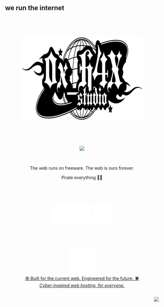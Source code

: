 ## we run the internet

<p> </p>
<p> </p>
<p align="center">
 <img src="hax-studios.png" width="400" height="280"> 
</p>
<p> </p>
<p> </p>
<p align="center">
  <a href="https://skillicons.dev">
    <img src="https://skillicons.dev/icons?i=aws,gcp,arch,kali,redhat,raspberrypi,cs,html,css,grafana,vscode,cloudflare,azure,gitlab,php,js,dotnet,docker&perline=9" />
  </a>
</p>
<p> </p>
<p align="center">
  The web runs on freeware. The web is ours forever.
<p align="center">
  Pirate everything 🏴‍☠️
</p>
</p>
<p> </p>
<p> </p>

<div align="center">
 
  [![Discord](https://raw.githubusercontent.com/CLorant/readme-social-icons/main/large/light/discord.svg)](https://discord.gg/bcs2Ce4YvX)
  [![Twitter](https://raw.githubusercontent.com/CLorant/readme-social-icons/main/large/light/twitter-x.svg)](https://x.com/xffline)
  [![YouTube](https://raw.githubusercontent.com/CLorant/readme-social-icons/main/large/light/youtube.svg)](https://www.youtube.com/@H4Xcashmoney)
  
</div>
<p> </p><p> </p>

<p align="center">
  <a href="https://github.com/Spyder-Hosting/">
    <img src="https://github.com/Spyder-Hosting/.github/raw/main/profile/Spyder-logo-white.png" alt="Spyder Hosting" width="90">
    <br />
  🕸️ Built for the current web. Engineered for the future. 🕷️<br/>
  <em>Cyber-inspired web hosting, for everyone.</em>
  </a>
</p>



##

<div align="right">
  <img src="https://visitor-badge.laobi.icu/badge?page_id=0x-h4x.0x-h4x&left_color=black&right_color=darkgrey&left_text=You%20are%20visitor%20"  /> 

</div>


